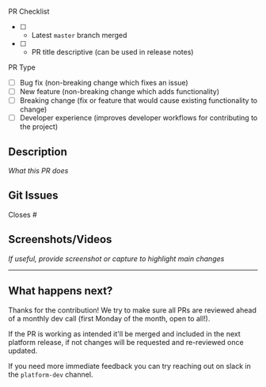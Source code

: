 PR Checklist

- [ ] - Latest `master` branch merged
- [ ] - PR title descriptive (can be used in release notes)

PR Type

- [ ] Bug fix (non-breaking change which fixes an issue)
- [ ] New feature (non-breaking change which adds functionality)
- [ ] Breaking change (fix or feature that would cause existing functionality to change)
- [ ] Developer experience (improves developer workflows for contributing to the project)

## Description

_What this PR does_

## Git Issues

Closes #

## Screenshots/Videos

_If useful, provide screenshot or capture to highlight main changes_

---

## What happens next?

Thanks for the contribution! We try to make sure all PRs are reviewed ahead of a monthly dev call (first Monday of the month, open to all!).

If the PR is working as intended it'll be merged and included in the next platform release, if not changes will be requested and re-reviewed once updated.

If you need more immediate feedback you can try reaching out on slack in the `platform-dev` channel.
